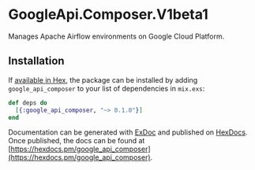 # GoogleApi.Composer.V1beta1

Manages Apache Airflow environments on Google Cloud Platform.

## Installation

If [available in Hex](https://hex.pm/docs/publish), the package can be installed
by adding `google_api_composer` to your list of dependencies in `mix.exs`:

```elixir
def deps do
  [{:google_api_composer, "~> 0.1.0"}]
end
```

Documentation can be generated with [ExDoc](https://github.com/elixir-lang/ex_doc)
and published on [HexDocs](https://hexdocs.pm). Once published, the docs can
be found at [https://hexdocs.pm/google_api_composer](https://hexdocs.pm/google_api_composer).
